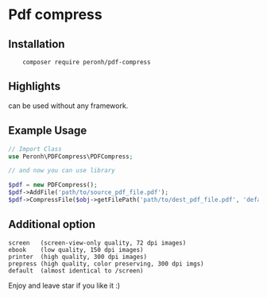 # Pdf compress

## Installation
```
    composer require peronh/pdf-compress
```
## Highlights

can be used without any framework.

## Example Usage

```php
// Import Class
use Peronh\PDFCompress\PDFCompress;

// and now you can use library

$pdf = new PDFCompress();
$pdf->AddFile('path/to/source_pdf_file.pdf');
$pdf->CompressFile($obj->getFilePath('path/to/dest_pdf_file.pdf', 'default_ebook');

```
## Additional option 

```
screen   (screen-view-only quality, 72 dpi images)
ebook    (low quality, 150 dpi images)
printer  (high quality, 300 dpi images)
prepress (high quality, color preserving, 300 dpi imgs)
default  (almost identical to /screen)

```

Enjoy and leave star if you like it :)
